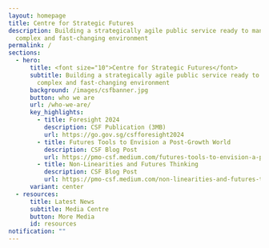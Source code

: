 ```yaml
---
layout: homepage
title: Centre for Strategic Futures
description: Building a strategically agile public service ready to manage a
  complex and fast-changing environment
permalink: /
sections:
  - hero:
      title: <font size="10">Centre for Strategic Futures</font>
      subtitle: Building a strategically agile public service ready to manage a
        complex and fast-changing environment
      background: /images/csfbanner.jpg
      button: who we are
      url: /who-we-are/
      key_highlights:
        - title: Foresight 2024
          description: CSF Publication (3MB)
          url: https://go.gov.sg/csfforesight2024
        - title: Futures Tools to Envision a Post-Growth World
          description: CSF Blog Post
          url: https://pmo-csf.medium.com/futures-tools-to-envision-a-post-growth-world-14bfc39d4a90
        - title: Non-Linearities and Futures Thinking
          description: CSF Blog Post
          url: https://pmo-csf.medium.com/non-linearities-and-futures-thinking-be44add07636
      variant: center
  - resources:
      title: Latest News
      subtitle: Media Centre
      button: More Media
      id: resources
notification: ""
---
```

